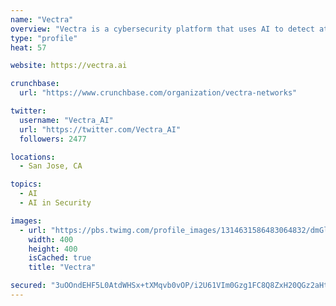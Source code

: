 ```yaml
---
name: "Vectra"
overview: "Vectra is a cybersecurity platform that uses AI to detect attackers in real-time and perform conclusive incident investigations."
type: "profile"
heat: 57

website: https://vectra.ai

crunchbase:
  url: "https://www.crunchbase.com/organization/vectra-networks"

twitter:
  username: "Vectra_AI"
  url: "https://twitter.com/Vectra_AI"
  followers: 2477

locations:
  - San Jose, CA

topics:
  - AI
  - AI in Security

images:
  - url: "https://pbs.twimg.com/profile_images/1314631586483064832/dmGlciU6_400x400.png"
    width: 400
    height: 400
    isCached: true
    title: "Vectra"

secured: "3uOOndEHF5L0AtdWHSx+tXMqvb0vOP/i2U61VIm0Gzg1FC8Q8ZxH20QGz2aHtajj6ltCj/bT2ySxYnBhuQylIVZOJdv1TrHlZD5RyhRf3OLDxZTGzk/+pBWAwgAFSCcPcph1paY4eA8Xwu/+3UVuSZ438ebEaD2T1XEfUhbOIdQKqDFrS45X83z4sKGba7yShpjtN2JPoPZPcEo6ZHkTIYEse3F7qbuVqxZQ/XMcuq/Eyt55aHtj7LnOEhwTLmMWfvvYsTQ4Rz1aL9sAIsNkiRrXBRnLFsajgvwF8JevClgh+JRmsH38i1+TDcjTwlwf1+NZ7pBFUTVXw0QRadSyhFHkFMRKjSdgv1PYNZlstpVLdnqOMz232ThdPhmF3RxDFGuS0NKbPnUtalX/PmFy6iX8ptWiJ1a2j6fg87CM1tA=;vqtqQJODTb/uFoPG5HC9aA=="
---
```


